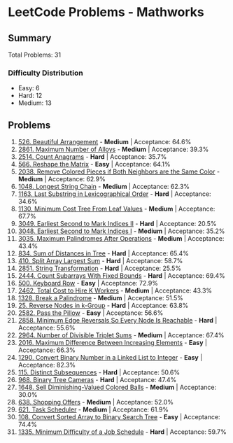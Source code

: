 # LeetCode Problems - Mathworks

## Summary
Total Problems: 31

### Difficulty Distribution

- Easy: 6
- Hard: 12
- Medium: 13

## Problems

1. [526. Beautiful Arrangement](https://leetcode.com/problems/beautiful-arrangement/) - **Medium** | Acceptance: 64.6%
2. [2861. Maximum Number of Alloys](https://leetcode.com/problems/maximum-number-of-alloys/) - **Medium** | Acceptance: 39.3%
3. [2514. Count Anagrams](https://leetcode.com/problems/count-anagrams/) - **Hard** | Acceptance: 35.7%
4. [566. Reshape the Matrix](https://leetcode.com/problems/reshape-the-matrix/) - **Easy** | Acceptance: 64.1%
5. [2038. Remove Colored Pieces if Both Neighbors are the Same Color](https://leetcode.com/problems/remove-colored-pieces-if-both-neighbors-are-the-same-color/) - **Medium** | Acceptance: 62.9%
6. [1048. Longest String Chain](https://leetcode.com/problems/longest-string-chain/) - **Medium** | Acceptance: 62.3%
7. [1163. Last Substring in Lexicographical Order](https://leetcode.com/problems/last-substring-in-lexicographical-order/) - **Hard** | Acceptance: 34.6%
8. [1130. Minimum Cost Tree From Leaf Values](https://leetcode.com/problems/minimum-cost-tree-from-leaf-values/) - **Medium** | Acceptance: 67.7%
9. [3049. Earliest Second to Mark Indices II](https://leetcode.com/problems/earliest-second-to-mark-indices-ii/) - **Hard** | Acceptance: 20.5%
10. [3048. Earliest Second to Mark Indices I](https://leetcode.com/problems/earliest-second-to-mark-indices-i/) - **Medium** | Acceptance: 35.2%
11. [3035. Maximum Palindromes After Operations](https://leetcode.com/problems/maximum-palindromes-after-operations/) - **Medium** | Acceptance: 43.4%
12. [834. Sum of Distances in Tree](https://leetcode.com/problems/sum-of-distances-in-tree/) - **Hard** | Acceptance: 65.4%
13. [410. Split Array Largest Sum](https://leetcode.com/problems/split-array-largest-sum/) - **Hard** | Acceptance: 58.7%
14. [2851. String Transformation](https://leetcode.com/problems/string-transformation/) - **Hard** | Acceptance: 25.5%
15. [2444. Count Subarrays With Fixed Bounds](https://leetcode.com/problems/count-subarrays-with-fixed-bounds/) - **Hard** | Acceptance: 69.4%
16. [500. Keyboard Row](https://leetcode.com/problems/keyboard-row/) - **Easy** | Acceptance: 72.9%
17. [2462. Total Cost to Hire K Workers](https://leetcode.com/problems/total-cost-to-hire-k-workers/) - **Medium** | Acceptance: 43.3%
18. [1328. Break a Palindrome](https://leetcode.com/problems/break-a-palindrome/) - **Medium** | Acceptance: 51.5%
19. [25. Reverse Nodes in k-Group](https://leetcode.com/problems/reverse-nodes-in-k-group/) - **Hard** | Acceptance: 63.8%
20. [2582. Pass the Pillow](https://leetcode.com/problems/pass-the-pillow/) - **Easy** | Acceptance: 56.6%
21. [2858. Minimum Edge Reversals So Every Node Is Reachable](https://leetcode.com/problems/minimum-edge-reversals-so-every-node-is-reachable/) - **Hard** | Acceptance: 55.6%
22. [2964. Number of Divisible Triplet Sums](https://leetcode.com/problems/number-of-divisible-triplet-sums/) - **Medium** | Acceptance: 67.4%
23. [2016. Maximum Difference Between Increasing Elements](https://leetcode.com/problems/maximum-difference-between-increasing-elements/) - **Easy** | Acceptance: 66.3%
24. [1290. Convert Binary Number in a Linked List to Integer](https://leetcode.com/problems/convert-binary-number-in-a-linked-list-to-integer/) - **Easy** | Acceptance: 82.3%
25. [115. Distinct Subsequences](https://leetcode.com/problems/distinct-subsequences/) - **Hard** | Acceptance: 50.6%
26. [968. Binary Tree Cameras](https://leetcode.com/problems/binary-tree-cameras/) - **Hard** | Acceptance: 47.4%
27. [1648. Sell Diminishing-Valued Colored Balls](https://leetcode.com/problems/sell-diminishing-valued-colored-balls/) - **Medium** | Acceptance: 30.0%
28. [638. Shopping Offers](https://leetcode.com/problems/shopping-offers/) - **Medium** | Acceptance: 52.0%
29. [621. Task Scheduler](https://leetcode.com/problems/task-scheduler/) - **Medium** | Acceptance: 61.9%
30. [108. Convert Sorted Array to Binary Search Tree](https://leetcode.com/problems/convert-sorted-array-to-binary-search-tree/) - **Easy** | Acceptance: 74.4%
31. [1335. Minimum Difficulty of a Job Schedule](https://leetcode.com/problems/minimum-difficulty-of-a-job-schedule/) - **Hard** | Acceptance: 59.7%